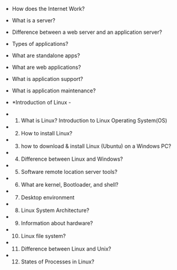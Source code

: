 - How does the Internet Work?
- What is a server?
- Difference between a web server and an application server?
- Types of applications?
- What are standalone apps?
- What are web applications?
- What is application support?
- What is application maintenance?

- *Introduction of Linux - 

-  1) What is Linux? Introduction to Linux Operating System(OS)
-  2) How to install Linux?
-  3) how to download & install Linux (Ubuntu) on a Windows PC?
-  4) Difference between Linux and Windows?
-  5) Software remote location server tools?
-  6) What are kernel, Bootloader, and shell?
-  7) Desktop environment 
-  8) Linux System Architecture?
-  9) Information about hardware?
- 10) Linux file system?
- 11) Difference between Linux and Unix?
- 12) States of Processes in Linux?
